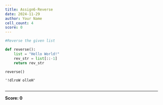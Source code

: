```yaml
---
title: Assign6-Reverse
date: 2024-11-29
author: Your Name
cell_count: 4
score: 0
---
```


```python
#Reverse the given list
```


```python
def reverse():
    list = "Hello World!"
    rev_str = list[::-1]
    return rev_str
```


```python
reverse()
```




    '!dlroW olleH'




```python

```


---
**Score: 0**
